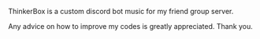ThinkerBox is a custom discord bot music for my friend group server.

Any advice on how to improve my codes is greatly appreciated. Thank you.
